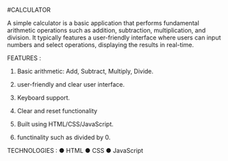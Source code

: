 #CALCULATOR

A simple calculator is a basic application that performs fundamental arithmetic operations such as 
addition, subtraction, multiplication, and division. It typically features a user-friendly interface where users 
can input numbers and select operations, displaying the results in real-time.

FEATURES :
1. Basic arithmetic: Add, Subtract, Multiply, Divide.

2. user-friendly and clear user interface.

3. Keyboard support.

4. Clear and reset functionality

5. Built using HTML/CSS/JavaScript.

6. functinality such as divided by 0.

TECHNOLOGIES :
● HTML 
● CSS
● JavaScript
